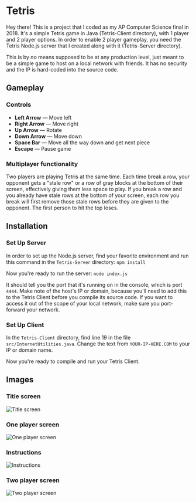 # Tetris
Hey there! This is a project that I coded as my AP Computer Science final in 2018. It's a simple Tetris game in Java (Tetris-Client directory), with 1 player and 2 player options. In order to enable 2 player gameplay, you need the Tetris Node.js server that I created along with it (Tetris-Server directory).

This is by _no_ means supposed to be at any production level, just meant to be a simple game to host on a local network with friends. It has no security and the IP is hard-coded into the source code.

## Gameplay
### Controls
* **Left Arrow** — Move left
* **Right Arrow** — Move right
* **Up Arrow** — Rotate
* **Down Arrow** — Move down
* **Space Bar** — Move all the way down and get next piece
* **Escape** — Pause game

### Multiplayer functionality
Two players are playing Tetris at the same time. Each time break a row, your opponent gets a "stale row" or a row of gray blocks at the bottom of their screen, effectively giving them less space to play. If you break a row and you already have stale rows at the bottom of your screen, each row you break will first remove those stale rows before they are given to the opponent. The first person to hit the top loses.

## Installation
### Set Up Server
In order to set up the Node.js server, find your favorite environment and run this command in the `Tetris-Server` directory:
```npm install```

Now you're ready to run the server:
```node index.js```

It should tell you the port that it's running on in the console, which is port `4444`. Make note of the host's IP or domain, because you'll need to add this to the Tetris Client before you compile its source code. If you want to access it out of the scope of your local network, make sure you port-forward your network.

### Set Up Client
In the `Tetris-Client` directory, find line 19 in the file `src/InternetUtilities.java`. Change the text from `YOUR-IP-HERE.COM` to your IP or domain name.

Now you're ready to compile and run your Tetris Client.

## Images
### Title screen
![Title screen](https://i.imgur.com/7m7Zz7T.png)
### One player screen
![One player screen](https://i.imgur.com/Zp9XdO2.png)
### Instructions
![Instructions](https://i.imgur.com/CZ9L6qe.png)
### Two player screen
![Two player screen](https://i.imgur.com/SmOGDxJ.png)